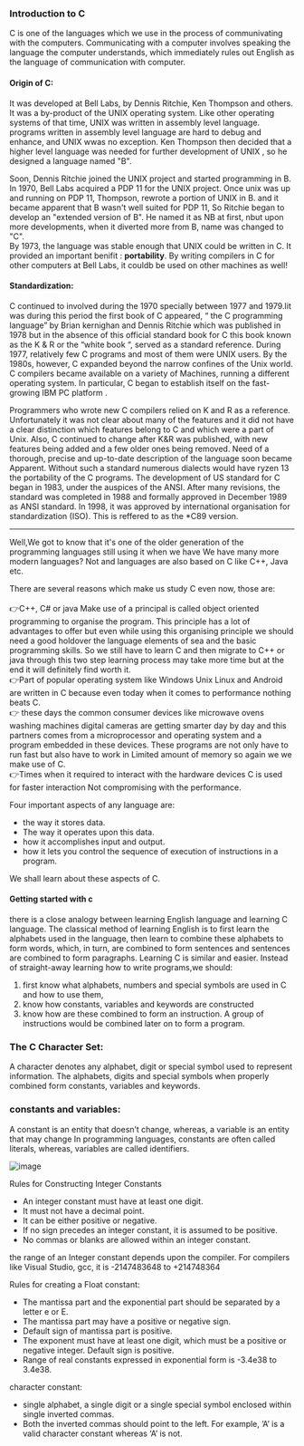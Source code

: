 ### Introduction to C

C is one of the languages which we use in the process of communivating with the computers.
Communicating with a computer involves speaking the language the
computer understands, which immediately rules out English as the
language of communication with computer.
#### Origin of C:
It was developed at Bell Labs, by Dennis Ritchie, Ken Thompson and others. It was a by-product of the UNIX operating system. Like other operating systems of that time, UNIX was written in assembly level language. </br>
programs written in assembly level language are hard to debug and enhance, and UNIX wwas no exception.
Ken Thompson then decided that a higher level language was needed for further development of UNIX , so he designed a language named "B".</br>

Soon, Dennis Ritchie joined the UNIX project and started programming in B. In 1970, Bell Labs acquired  a PDP 11 for the UNIX project. Once unix was up and running on PDP 11, Thompson, rewrote a portion of UNIX in B.
and it became apparent that B wasn't well suited for PDP 11, So Ritchie began to develop an "extended version of B". He named it as NB at first, nbut upon more developments, when it diverted more from B, name was changed to "C". </br>
By 1973, the language was stable enough that UNIX could be written in C.
It provided an important benifit : **portability**.  By writing compilers in C for other computers at Bell Labs, it couldb be used on other machines as well!

#### Standardization:
C continued to involved during the 1970 specially between 1977 and 1979.Iit was during this period the first book of C appeared, “ the C programming language” by Brian kernighan and Dennis Ritchie which was published in 1978 but in the absence of this official standard book for C this book known as the K & R or the “white book “, served as a standard reference.
 During 1977, relatively few C programs and most of them were UNIX users. By the 1980s, however, C expanded beyond the narrow confines of the Unix world. C compilers became available on a variety of Machines, running a different operating system. In particular, C began to establish itself on the fast-growing IBM PC platform . </br>

Programmers who wrote new C compilers relied on K and R as a reference. Unfortunately it was not clear about many of the features and it did not have a clear distinction which features belong to C and which were a part of Unix. Also, C continued to change after K&R  was published, with new features being added and a few older ones being removed. Need of a thorough, precise and up-to-date description of the language soon became Apparent.  Without such a standard numerous dialects would have ryzen 13 the portability of the C programs.
The development of US standard for C began in 1983, under the auspices of the ANSI. After many revisions, the standard was completed in 1988 and formally approved in December 1989 as ANSI standard. In 1998, it  was approved by international organisation for standardization (ISO).
This is reffered to as the *C89 version.

-------------------
Well,We got to know that it's one of the older generation of the programming languages still using it when we have We have many more modern languages?
Not and languages are also based on C like C++, Java etc.

There are several reasons which make us study C even now, those are:</br>
</br>👉C++, C# or java Make use of a principal is called object oriented programming to organise the program. This principle has a lot of advantages to offer but even while using this organising principle we should need a good holdover the language elements of sea and the basic programming skills. So we still have to learn C and then migrate to C++ or java through this two step learning process may take more time but at the end it will definitely find worth it. 
</br>👉Part of popular operating system like Windows Unix Linux and Android are written in C because even today when it comes to performance nothing beats C.
</br>👉 these days the common consumer devices like microwave ovens washing machines digital cameras are getting smarter day by day and this partners comes from a microprocessor and operating system and a program embedded in these devices. These programs are not only have to run fast but also have to work in Limited amount of memory so again we we make use of C.
</br>👉Times when it required to interact with the hardware devices C is used for faster interaction Not compromising with the performance. </br>

Four important aspects of any language are:
- the way it stores data.</br>
- The way it operates upon this data.</br>
- how it accomplishes input and output.</br>
- how it lets you control the sequence of execution of instructions in a program.</br>

We shall learn about these aspects of C.



#### Getting started with c
there is a close analogy between learning English language and learning C language. The
classical method of learning English is to first learn the alphabets used in
the language, then learn to combine these alphabets to form words,
which, in turn, are combined to form sentences and sentences are
combined to form paragraphs.  Learning C is similar and easier. Instead of straight-away learning how to
write programs,we should:
1. first know what alphabets, numbers and special symbols are used in C and how to use them,
2.  know how  constants, variables and keywords are constructed
3.  know how are these combined to form an instruction.
 A group of instructions would be combined later on
to form a program.

### The C Character Set:
A character denotes any alphabet, digit or special symbol used to
represent information.
The alphabets, digits and special symbols when properly combined form constants, variables and keywords. </br>
 
### constants and variables:

A constant is an entity that doesn’t change, whereas, a
variable is an entity that may change
In programming languages, constants are often called literals, whereas,
variables are called identifiers.





![image](https://user-images.githubusercontent.com/64036955/119832942-4c002700-bf1c-11eb-9f79-aea36f349ba9.png)

Rules for Constructing Integer Constants
* An integer constant must have at least one digit.
* It must not have a decimal point.
*  It can be either positive or negative.
*   If no sign precedes an integer constant, it is assumed to be positive.
*    No commas or blanks are allowed within an integer constant. </br>

the range of an Integer constant depends upon the
compiler.
For compilers like Visual Studio, gcc, it is -2147483648 to
+214748364 </br>

Rules for creating a Float constant:
* The mantissa part and the exponential part should be separated by a letter e or E.
* The mantissa part may have a positive or negative sign. 
* Default sign of mantissa part is positive. 
* The exponent must have at least one digit, which must be a positive or negative integer. Default sign is positive.
*  Range of real constants expressed in exponential form is -3.4e38 to 3.4e38. </br>


 character constant: 
 * single alphabet, a single digit or a single special symbol enclosed within single inverted commas.
 *  Both the inverted commas should point to the left. For example, ’A’
is a valid character constant whereas ‘A’ is not.

